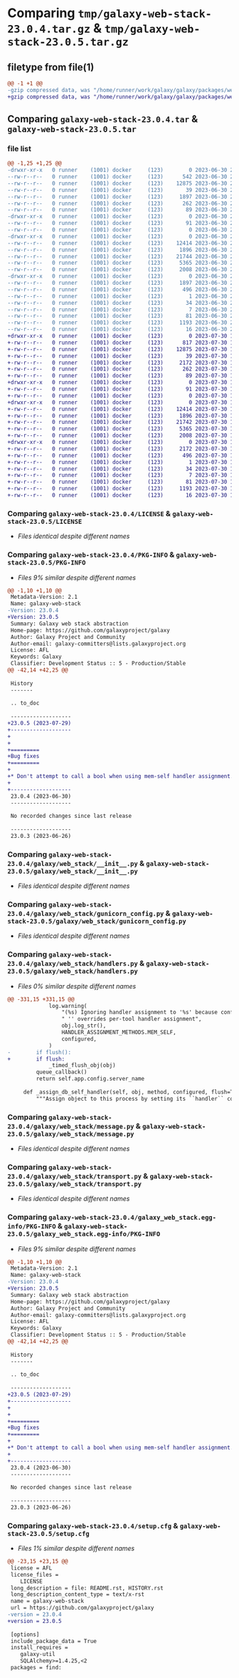 # Comparing `tmp/galaxy-web-stack-23.0.4.tar.gz` & `tmp/galaxy-web-stack-23.0.5.tar.gz`

## filetype from file(1)

```diff
@@ -1 +1 @@
-gzip compressed data, was "/home/runner/work/galaxy/galaxy/packages/web_stack/dist/.tmp-w8yrgk8n/galaxy-web-stack-23.0.4.tar", last modified: Fri Jun 30 22:07:36 2023, max compression
+gzip compressed data, was "/home/runner/work/galaxy/galaxy/packages/web_stack/dist/.tmp-4xolj2v_/galaxy-web-stack-23.0.5.tar", last modified: Sun Jul 30 10:53:59 2023, max compression
```

## Comparing `galaxy-web-stack-23.0.4.tar` & `galaxy-web-stack-23.0.5.tar`

### file list

```diff
@@ -1,25 +1,25 @@
-drwxr-xr-x   0 runner    (1001) docker     (123)        0 2023-06-30 22:07:36.000000 galaxy-web-stack-23.0.4/
--rw-r--r--   0 runner    (1001) docker     (123)      542 2023-06-30 22:00:50.000000 galaxy-web-stack-23.0.4/HISTORY.rst
--rw-r--r--   0 runner    (1001) docker     (123)    12875 2023-06-30 22:00:49.000000 galaxy-web-stack-23.0.4/LICENSE
--rw-r--r--   0 runner    (1001) docker     (123)       39 2023-06-30 22:00:50.000000 galaxy-web-stack-23.0.4/MANIFEST.in
--rw-r--r--   0 runner    (1001) docker     (123)     1897 2023-06-30 22:07:36.000000 galaxy-web-stack-23.0.4/PKG-INFO
--rw-r--r--   0 runner    (1001) docker     (123)      262 2023-06-30 22:00:50.000000 galaxy-web-stack-23.0.4/README.rst
--rw-r--r--   0 runner    (1001) docker     (123)       89 2023-06-30 22:00:50.000000 galaxy-web-stack-23.0.4/dev-requirements.txt
-drwxr-xr-x   0 runner    (1001) docker     (123)        0 2023-06-30 22:07:36.000000 galaxy-web-stack-23.0.4/galaxy/
--rw-r--r--   0 runner    (1001) docker     (123)       91 2023-06-30 22:00:50.000000 galaxy-web-stack-23.0.4/galaxy/__init__.py
--rw-r--r--   0 runner    (1001) docker     (123)        0 2023-06-30 22:00:50.000000 galaxy-web-stack-23.0.4/galaxy/py.typed
-drwxr-xr-x   0 runner    (1001) docker     (123)        0 2023-06-30 22:07:36.000000 galaxy-web-stack-23.0.4/galaxy/web_stack/
--rw-r--r--   0 runner    (1001) docker     (123)    12414 2023-06-30 22:00:50.000000 galaxy-web-stack-23.0.4/galaxy/web_stack/__init__.py
--rw-r--r--   0 runner    (1001) docker     (123)     1896 2023-06-30 22:00:50.000000 galaxy-web-stack-23.0.4/galaxy/web_stack/gunicorn_config.py
--rw-r--r--   0 runner    (1001) docker     (123)    21744 2023-06-30 22:00:50.000000 galaxy-web-stack-23.0.4/galaxy/web_stack/handlers.py
--rw-r--r--   0 runner    (1001) docker     (123)     5365 2023-06-30 22:00:50.000000 galaxy-web-stack-23.0.4/galaxy/web_stack/message.py
--rw-r--r--   0 runner    (1001) docker     (123)     2008 2023-06-30 22:00:50.000000 galaxy-web-stack-23.0.4/galaxy/web_stack/transport.py
-drwxr-xr-x   0 runner    (1001) docker     (123)        0 2023-06-30 22:07:36.000000 galaxy-web-stack-23.0.4/galaxy_web_stack.egg-info/
--rw-r--r--   0 runner    (1001) docker     (123)     1897 2023-06-30 22:07:36.000000 galaxy-web-stack-23.0.4/galaxy_web_stack.egg-info/PKG-INFO
--rw-r--r--   0 runner    (1001) docker     (123)      496 2023-06-30 22:07:36.000000 galaxy-web-stack-23.0.4/galaxy_web_stack.egg-info/SOURCES.txt
--rw-r--r--   0 runner    (1001) docker     (123)        1 2023-06-30 22:07:36.000000 galaxy-web-stack-23.0.4/galaxy_web_stack.egg-info/dependency_links.txt
--rw-r--r--   0 runner    (1001) docker     (123)       34 2023-06-30 22:07:36.000000 galaxy-web-stack-23.0.4/galaxy_web_stack.egg-info/requires.txt
--rw-r--r--   0 runner    (1001) docker     (123)        7 2023-06-30 22:07:36.000000 galaxy-web-stack-23.0.4/galaxy_web_stack.egg-info/top_level.txt
--rw-r--r--   0 runner    (1001) docker     (123)       81 2023-06-30 22:00:50.000000 galaxy-web-stack-23.0.4/pyproject.toml
--rw-r--r--   0 runner    (1001) docker     (123)     1193 2023-06-30 22:07:36.000000 galaxy-web-stack-23.0.4/setup.cfg
--rw-r--r--   0 runner    (1001) docker     (123)       16 2023-06-30 22:00:50.000000 galaxy-web-stack-23.0.4/test-requirements.txt
+drwxr-xr-x   0 runner    (1001) docker     (123)        0 2023-07-30 10:53:59.000000 galaxy-web-stack-23.0.5/
+-rw-r--r--   0 runner    (1001) docker     (123)      817 2023-07-30 10:47:08.000000 galaxy-web-stack-23.0.5/HISTORY.rst
+-rw-r--r--   0 runner    (1001) docker     (123)    12875 2023-07-30 10:47:07.000000 galaxy-web-stack-23.0.5/LICENSE
+-rw-r--r--   0 runner    (1001) docker     (123)       39 2023-07-30 10:47:08.000000 galaxy-web-stack-23.0.5/MANIFEST.in
+-rw-r--r--   0 runner    (1001) docker     (123)     2172 2023-07-30 10:53:59.000000 galaxy-web-stack-23.0.5/PKG-INFO
+-rw-r--r--   0 runner    (1001) docker     (123)      262 2023-07-30 10:47:08.000000 galaxy-web-stack-23.0.5/README.rst
+-rw-r--r--   0 runner    (1001) docker     (123)       89 2023-07-30 10:47:08.000000 galaxy-web-stack-23.0.5/dev-requirements.txt
+drwxr-xr-x   0 runner    (1001) docker     (123)        0 2023-07-30 10:53:59.000000 galaxy-web-stack-23.0.5/galaxy/
+-rw-r--r--   0 runner    (1001) docker     (123)       91 2023-07-30 10:47:08.000000 galaxy-web-stack-23.0.5/galaxy/__init__.py
+-rw-r--r--   0 runner    (1001) docker     (123)        0 2023-07-30 10:47:08.000000 galaxy-web-stack-23.0.5/galaxy/py.typed
+drwxr-xr-x   0 runner    (1001) docker     (123)        0 2023-07-30 10:53:59.000000 galaxy-web-stack-23.0.5/galaxy/web_stack/
+-rw-r--r--   0 runner    (1001) docker     (123)    12414 2023-07-30 10:47:08.000000 galaxy-web-stack-23.0.5/galaxy/web_stack/__init__.py
+-rw-r--r--   0 runner    (1001) docker     (123)     1896 2023-07-30 10:47:08.000000 galaxy-web-stack-23.0.5/galaxy/web_stack/gunicorn_config.py
+-rw-r--r--   0 runner    (1001) docker     (123)    21742 2023-07-30 10:47:08.000000 galaxy-web-stack-23.0.5/galaxy/web_stack/handlers.py
+-rw-r--r--   0 runner    (1001) docker     (123)     5365 2023-07-30 10:47:08.000000 galaxy-web-stack-23.0.5/galaxy/web_stack/message.py
+-rw-r--r--   0 runner    (1001) docker     (123)     2008 2023-07-30 10:47:08.000000 galaxy-web-stack-23.0.5/galaxy/web_stack/transport.py
+drwxr-xr-x   0 runner    (1001) docker     (123)        0 2023-07-30 10:53:59.000000 galaxy-web-stack-23.0.5/galaxy_web_stack.egg-info/
+-rw-r--r--   0 runner    (1001) docker     (123)     2172 2023-07-30 10:53:59.000000 galaxy-web-stack-23.0.5/galaxy_web_stack.egg-info/PKG-INFO
+-rw-r--r--   0 runner    (1001) docker     (123)      496 2023-07-30 10:53:59.000000 galaxy-web-stack-23.0.5/galaxy_web_stack.egg-info/SOURCES.txt
+-rw-r--r--   0 runner    (1001) docker     (123)        1 2023-07-30 10:53:59.000000 galaxy-web-stack-23.0.5/galaxy_web_stack.egg-info/dependency_links.txt
+-rw-r--r--   0 runner    (1001) docker     (123)       34 2023-07-30 10:53:59.000000 galaxy-web-stack-23.0.5/galaxy_web_stack.egg-info/requires.txt
+-rw-r--r--   0 runner    (1001) docker     (123)        7 2023-07-30 10:53:59.000000 galaxy-web-stack-23.0.5/galaxy_web_stack.egg-info/top_level.txt
+-rw-r--r--   0 runner    (1001) docker     (123)       81 2023-07-30 10:47:08.000000 galaxy-web-stack-23.0.5/pyproject.toml
+-rw-r--r--   0 runner    (1001) docker     (123)     1193 2023-07-30 10:53:59.000000 galaxy-web-stack-23.0.5/setup.cfg
+-rw-r--r--   0 runner    (1001) docker     (123)       16 2023-07-30 10:47:08.000000 galaxy-web-stack-23.0.5/test-requirements.txt
```

### Comparing `galaxy-web-stack-23.0.4/LICENSE` & `galaxy-web-stack-23.0.5/LICENSE`

 * *Files identical despite different names*

### Comparing `galaxy-web-stack-23.0.4/PKG-INFO` & `galaxy-web-stack-23.0.5/PKG-INFO`

 * *Files 9% similar despite different names*

```diff
@@ -1,10 +1,10 @@
 Metadata-Version: 2.1
 Name: galaxy-web-stack
-Version: 23.0.4
+Version: 23.0.5
 Summary: Galaxy web stack abstraction
 Home-page: https://github.com/galaxyproject/galaxy
 Author: Galaxy Project and Community
 Author-email: galaxy-committers@lists.galaxyproject.org
 License: AFL
 Keywords: Galaxy
 Classifier: Development Status :: 5 - Production/Stable
@@ -42,14 +42,25 @@
 
 History
 -------
 
 .. to_doc
 
 -------------------
+23.0.5 (2023-07-29)
+-------------------
+
+
+=========
+Bug fixes
+=========
+
+* Don't attempt to call a bool when using mem-self handler assignment. by `@natefoo <https://github.com/natefoo>`_ in `#16359 <https://github.com/galaxyproject/galaxy/pull/16359>`_
+
+-------------------
 23.0.4 (2023-06-30)
 -------------------
 
 No recorded changes since last release
 
 -------------------
 23.0.3 (2023-06-26)
```

### Comparing `galaxy-web-stack-23.0.4/galaxy/web_stack/__init__.py` & `galaxy-web-stack-23.0.5/galaxy/web_stack/__init__.py`

 * *Files identical despite different names*

### Comparing `galaxy-web-stack-23.0.4/galaxy/web_stack/gunicorn_config.py` & `galaxy-web-stack-23.0.5/galaxy/web_stack/gunicorn_config.py`

 * *Files identical despite different names*

### Comparing `galaxy-web-stack-23.0.4/galaxy/web_stack/handlers.py` & `galaxy-web-stack-23.0.5/galaxy/web_stack/handlers.py`

 * *Files 0% similar despite different names*

```diff
@@ -331,15 +331,15 @@
             log.warning(
                 "(%s) Ignoring handler assignment to '%s' because configured handler assignment method"
                 " '' overrides per-tool handler assignment",
                 obj.log_str(),
                 HANDLER_ASSIGNMENT_METHODS.MEM_SELF,
                 configured,
             )
-        if flush():
+        if flush:
             _timed_flush_obj(obj)
         queue_callback()
         return self.app.config.server_name
 
     def _assign_db_self_handler(self, obj, method, configured, flush=True, **kwargs):
         """Assign object to this process by setting its ``handler`` column in the database to this process.
```

### Comparing `galaxy-web-stack-23.0.4/galaxy/web_stack/message.py` & `galaxy-web-stack-23.0.5/galaxy/web_stack/message.py`

 * *Files identical despite different names*

### Comparing `galaxy-web-stack-23.0.4/galaxy/web_stack/transport.py` & `galaxy-web-stack-23.0.5/galaxy/web_stack/transport.py`

 * *Files identical despite different names*

### Comparing `galaxy-web-stack-23.0.4/galaxy_web_stack.egg-info/PKG-INFO` & `galaxy-web-stack-23.0.5/galaxy_web_stack.egg-info/PKG-INFO`

 * *Files 9% similar despite different names*

```diff
@@ -1,10 +1,10 @@
 Metadata-Version: 2.1
 Name: galaxy-web-stack
-Version: 23.0.4
+Version: 23.0.5
 Summary: Galaxy web stack abstraction
 Home-page: https://github.com/galaxyproject/galaxy
 Author: Galaxy Project and Community
 Author-email: galaxy-committers@lists.galaxyproject.org
 License: AFL
 Keywords: Galaxy
 Classifier: Development Status :: 5 - Production/Stable
@@ -42,14 +42,25 @@
 
 History
 -------
 
 .. to_doc
 
 -------------------
+23.0.5 (2023-07-29)
+-------------------
+
+
+=========
+Bug fixes
+=========
+
+* Don't attempt to call a bool when using mem-self handler assignment. by `@natefoo <https://github.com/natefoo>`_ in `#16359 <https://github.com/galaxyproject/galaxy/pull/16359>`_
+
+-------------------
 23.0.4 (2023-06-30)
 -------------------
 
 No recorded changes since last release
 
 -------------------
 23.0.3 (2023-06-26)
```

### Comparing `galaxy-web-stack-23.0.4/setup.cfg` & `galaxy-web-stack-23.0.5/setup.cfg`

 * *Files 1% similar despite different names*

```diff
@@ -23,15 +23,15 @@
 license = AFL
 license_files = 
 	LICENSE
 long_description = file: README.rst, HISTORY.rst
 long_description_content_type = text/x-rst
 name = galaxy-web-stack
 url = https://github.com/galaxyproject/galaxy
-version = 23.0.4
+version = 23.0.5
 
 [options]
 include_package_data = True
 install_requires = 
 	galaxy-util
 	SQLAlchemy>=1.4.25,<2
 packages = find:
```

